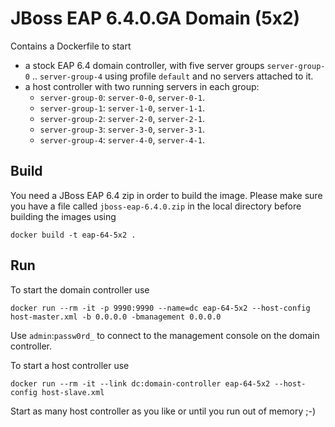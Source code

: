 # JBoss EAP 6.4.0.GA Domain (5x2)

Contains a Dockerfile to start 
 
- a stock EAP 6.4 domain controller, with five server groups `server-group-0` .. `server-group-4` using profile `default` and no servers attached to it.
- a host controller with two running servers in each group: 
    - `server-group-0`: `server-0-0`, `server-0-1`.
    - `server-group-1`: `server-1-0`, `server-1-1`.
    - `server-group-2`: `server-2-0`, `server-2-1`.
    - `server-group-3`: `server-3-0`, `server-3-1`.
    - `server-group-4`: `server-4-0`, `server-4-1`.

## Build

You need a JBoss EAP 6.4 zip in order to build the image. Please make sure you have a file called `jboss-eap-6.4.0.zip` in the local directory before building the images using
 
    docker build -t eap-64-5x2 .

## Run

To start the domain controller use 

    docker run --rm -it -p 9990:9990 --name=dc eap-64-5x2 --host-config host-master.xml -b 0.0.0.0 -bmanagement 0.0.0.0
    
Use `admin`:`passw0rd_` to connect to the management console on the domain controller. 
    
To start a host controller use

    docker run --rm -it --link dc:domain-controller eap-64-5x2 --host-config host-slave.xml

Start as many host controller as you like or until you run out of memory ;-)
